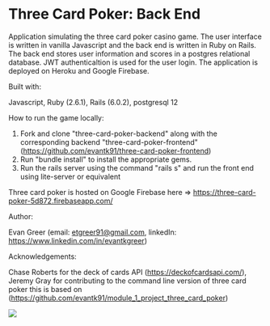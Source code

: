 # Three Card Poker: Back End

Application simulating the three card poker casino game. The user interface is written in vanilla Javascript and the back end is written in Ruby on Rails. The back end stores user information and scores in a postgres relational database. JWT authenticaltion is used for the user login. The application is deployed on Heroku and Google Firebase.

Built with:

Javascript, Ruby (2.6.1), Rails (6.0.2), postgresql 12

How to run the game locally:
1. Fork and clone "three-card-poker-backend" along with the corresponding backend "three-card-poker-frontend" (https://github.com/evantk91/three-card-poker-frontend)
2. Run "bundle install" to install the appropriate gems.
3. Run the rails server using the command "rails s" and run the front end using lite-server or equivalent

Three card poker is hosted on Google Firebase here => https://three-card-poker-5d872.firebaseapp.com/

Author:

Evan Greer (email: etgreer91@gmail.com, linkedIn: https://www.linkedin.com/in/evantkgreer)

Acknowledgements:

Chase Roberts for the deck of cards API (https://deckofcardsapi.com/), Jeremy Gray for contributing to the command line version of three card poker this is based on (https://github.com/evantk91/module_1_project_three_card_poker)

![](demo.gif)
